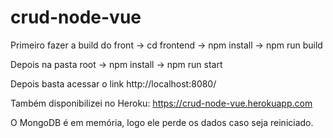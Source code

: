 # crud-node-vue

Primeiro fazer a build do front -> cd frontend -> npm install -> npm run build

Depois na pasta root -> npm install -> npm run start

Depois basta acessar o link http://localhost:8080/ 

Também disponibilizei no Heroku: https://crud-node-vue.herokuapp.com

O MongoDB é em memória, logo ele perde os dados caso seja reiniciado.